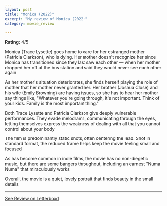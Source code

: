 ```yaml
---
layout: post
title: "Monica (2022)"
excerpt: "My review of Monica (2022)"
category: movie_review

---
```


**Rating:** 4/5

Monica (Trace Lysette) goes home to care for her estranged mother (Patricia Clarkson), who is dying. Her mother doesn't recognize her since Monica has transitioned since they last saw each other — when her mother dropped her off at the bus station and said they would never see each other again

As her mother's situation deteriorates, she finds herself playing the role of mother that her mother never granted her. Her brother (Joshua Close) and his wife (Emily Browning) are having issues, so she has to hear her mother say things like, "Whatever you're going through, it's not important. Think of your kids. Family is the most important thing."

Both Trace Lysette and Patricia Clarkson give deeply vulnerable performances. They evade melodrama, communicating through the eyes, letting themselves express the weakness of dealing with all that you cannot control about your body

The film is predominantly static shots, often centering the lead. Shot in standard format, the reduced frame helps keep the movie feeling small and focused

As has become common in indie films, the movie has no non-diegetic music, but there are some bangers throughout, including an earnest "Numa Numa" that miraculously works

Overall, the movie is a quiet, lovely portrait that finds beauty in the small details

<hr>

[See Review on Letterboxd](https://boxd.it/4MLBfF)
